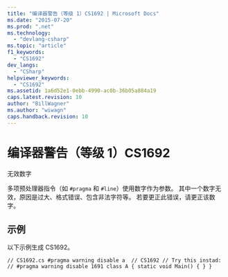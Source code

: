 ```yaml
---
title: "编译器警告（等级 1）CS1692 | Microsoft Docs"
ms.date: "2015-07-20"
ms.prod: ".net"
ms.technology: 
  - "devlang-csharp"
ms.topic: "article"
f1_keywords: 
  - "CS1692"
dev_langs: 
  - "CSharp"
helpviewer_keywords: 
  - "CS1692"
ms.assetid: 1a6d52e1-0ebb-4990-ac0b-36b05a884a19
caps.latest.revision: 10
author: "BillWagner"
ms.author: "wiwagn"
caps.handback.revision: 10
---
```

# 编译器警告（等级 1）CS1692
无效数字  
  
 多项预处理器指令（如 `#pragma` 和 `#line`）使用数字作为参数。 其中一个数字无效，原因是过大、格式错误、包含非法字符等。 若要更正此错误，请更正该数字。  
  
## 示例  
 以下示例生成 CS1692。  
  
```  
// CS1692.cs #pragma warning disable a  // CS1692 // Try this instad: // #pragma warning disable 1691 class A { static void Main() { } }  
```